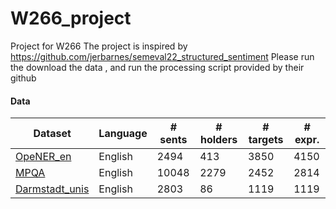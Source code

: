 # W266_project
Project for W266
The project is inspired by https://github.com/jerbarnes/semeval22_structured_sentiment 
Please run the download the data , and run the processing script provided by their github 
#### Data

| Dataset | Language | # sents | # holders | # targets | # expr. |
| --------| -------- | ------- | --------- | --------- | ------- |
| [OpeNER_en](http://journal.sepln.org/sepln/ojs/ojs/index.php/pln/article/view/4891) | English |2494 |413 |3850 |4150 |
| [MPQA](http://mpqa.cs.pitt.edu/) | English | 10048 | 2279| 2452 | 2814 |
| [Darmstadt_unis](https://tudatalib.ulb.tu-darmstadt.de/handle/tudatalib/2448) | English | 2803 | 86 | 1119 | 1119 |
